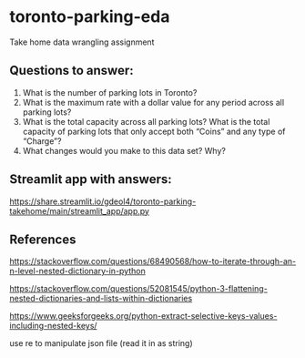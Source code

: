 # toronto-parking-eda
Take home data wrangling assignment

## Questions to answer:

1. What is the number of parking lots in Toronto?
2. What is the maximum rate with a dollar value for any period across all parking lots?
3. What is the total capacity across all parking lots? What is the total capacity of parking lots that only accept both “Coins” and any type of “Charge”?
4. What changes would you make to this data set? Why?

## Streamlit app with answers:
https://share.streamlit.io/gdeol4/toronto-parking-takehome/main/streamlit_app/app.py

## References

https://stackoverflow.com/questions/68490568/how-to-iterate-through-an-n-level-nested-dictionary-in-python

https://stackoverflow.com/questions/52081545/python-3-flattening-nested-dictionaries-and-lists-within-dictionaries

https://www.geeksforgeeks.org/python-extract-selective-keys-values-including-nested-keys/

use re to manipulate json file (read it in as string)
